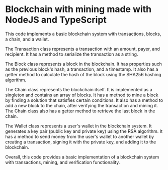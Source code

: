 # Blockchain with mining made with NodeJS and TypeScript


This code implements a basic blockchain system with transactions, blocks, a chain, and a wallet.

The Transaction class represents a transaction with an amount, payer, and recipient. It has a method to serialize the transaction as a string.

The Block class represents a block in the blockchain. It has properties such as the previous block's hash, a transaction, and a timestamp. It also has a getter method to calculate the hash of the block using the SHA256 hashing algorithm.

The Chain class represents the blockchain itself. It is implemented as a singleton and contains an array of blocks. It has a method to mine a block by finding a solution that satisfies certain conditions. It also has a method to add a new block to the chain, after verifying the transaction and mining it. The Chain class also has a getter method to retrieve the last block in the chain.

The Wallet class represents a user's wallet in the blockchain system. It generates a key pair (public key and private key) using the RSA algorithm. It has a method to send money from the user's wallet to another wallet by creating a transaction, signing it with the private key, and adding it to the blockchain.

Overall, this code provides a basic implementation of a blockchain system with transactions, mining, and verification functionality.